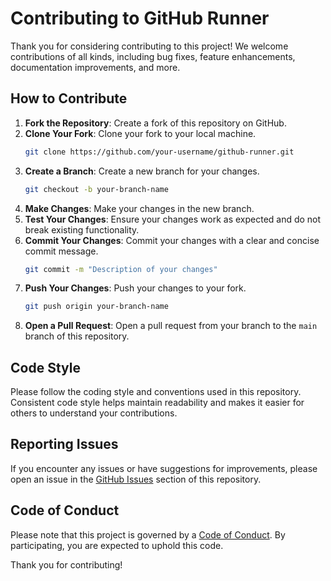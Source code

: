 # Contributing to GitHub Runner

Thank you for considering contributing to this project! We welcome contributions of all kinds, including bug fixes, feature enhancements, documentation improvements, and more.

## How to Contribute

1. **Fork the Repository**: Create a fork of this repository on GitHub.
2. **Clone Your Fork**: Clone your fork to your local machine.
   ```bash
   git clone https://github.com/your-username/github-runner.git
   ```
3. **Create a Branch**: Create a new branch for your changes.
   ```bash
   git checkout -b your-branch-name
   ```
4. **Make Changes**: Make your changes in the new branch.
5. **Test Your Changes**: Ensure your changes work as expected and do not break existing functionality.
6. **Commit Your Changes**: Commit your changes with a clear and concise commit message.
   ```bash
   git commit -m "Description of your changes"
   ```
7. **Push Your Changes**: Push your changes to your fork.
   ```bash
   git push origin your-branch-name
   ```
8. **Open a Pull Request**: Open a pull request from your branch to the `main` branch of this repository.

## Code Style

Please follow the coding style and conventions used in this repository. Consistent code style helps maintain readability and makes it easier for others to understand your contributions.

## Reporting Issues

If you encounter any issues or have suggestions for improvements, please open an issue in the [GitHub Issues](https://github.com/GrammaTonic/github-runner/issues) section of this repository.

## Code of Conduct

Please note that this project is governed by a [Code of Conduct](CODE_OF_CONDUCT.md). By participating, you are expected to uphold this code.

Thank you for contributing!
